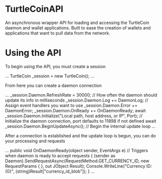 # TurtleCoinAPI

An asynchronous wrapper API for loading and accessing the TurtleCoin daemon and wallet applications. Built to ease the creation of wallets and applications that want to pull data from the network.

# Using the API

To begin using the API, you must create a session

...
TurtleCoin _session = new TurtleCoin();
...

From here you can create a daemon connection

...
_session.Daemon.RefreshRate = 30000; // How often the daemon should update its info in milliseconds
_session.Daemon.Log += DaemonLog; // Assign event handlers you want to use
_session.Daemon.Error += DaemonError;
_session.Daemon.OnReady += OnDaemonReady;
await _session.Daemon.Initialize("Local path, host address, or IP", Port); // Initialize the daemon connection, port defaults to 11898 if not defined
await _session.Daemon.BeginUpdateAsync(); // Begin the internal update loop
...

After a connection is established and the update loop is begun, you can do your processing and requests

...
public void OnDaemonReady(object sender, EventArgs e) // Triggers when daemon is ready to accept requests
{
    (sender as Daemon).SendRequestAsync(RequestMethod.GET_CURRENCY_ID, new RequestParams { }, out JObject Result);
    Console.WriteLine("Currency ID: {0}", (string)Result["currency_id_blob"]);
}
...
